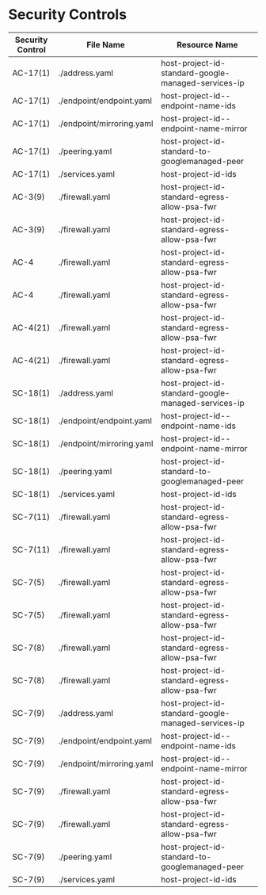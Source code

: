 # Security Controls

<!-- BEGINNING OF SECURITY CONTROLS LIST -->
|Security Control|File Name|Resource Name|
|---|---|---|
|AC-17(1)|./address.yaml|host-project-id-standard-google-managed-services-ip|
|AC-17(1)|./endpoint/endpoint.yaml|host-project-id--endpoint-name-ids|
|AC-17(1)|./endpoint/mirroring.yaml|host-project-id--endpoint-name-mirror|
|AC-17(1)|./peering.yaml|host-project-id-standard-to-googlemanaged-peer|
|AC-17(1)|./services.yaml|host-project-id-ids|
|AC-3(9)|./firewall.yaml|host-project-id-standard-egress-allow-psa-fwr|
|AC-3(9)|./firewall.yaml|host-project-id-standard-egress-allow-psa-fwr|
|AC-4|./firewall.yaml|host-project-id-standard-egress-allow-psa-fwr|
|AC-4|./firewall.yaml|host-project-id-standard-egress-allow-psa-fwr|
|AC-4(21)|./firewall.yaml|host-project-id-standard-egress-allow-psa-fwr|
|AC-4(21)|./firewall.yaml|host-project-id-standard-egress-allow-psa-fwr|
|SC-18(1)|./address.yaml|host-project-id-standard-google-managed-services-ip|
|SC-18(1)|./endpoint/endpoint.yaml|host-project-id--endpoint-name-ids|
|SC-18(1)|./endpoint/mirroring.yaml|host-project-id--endpoint-name-mirror|
|SC-18(1)|./peering.yaml|host-project-id-standard-to-googlemanaged-peer|
|SC-18(1)|./services.yaml|host-project-id-ids|
|SC-7(11)|./firewall.yaml|host-project-id-standard-egress-allow-psa-fwr|
|SC-7(11)|./firewall.yaml|host-project-id-standard-egress-allow-psa-fwr|
|SC-7(5)|./firewall.yaml|host-project-id-standard-egress-allow-psa-fwr|
|SC-7(5)|./firewall.yaml|host-project-id-standard-egress-allow-psa-fwr|
|SC-7(8)|./firewall.yaml|host-project-id-standard-egress-allow-psa-fwr|
|SC-7(8)|./firewall.yaml|host-project-id-standard-egress-allow-psa-fwr|
|SC-7(9)|./address.yaml|host-project-id-standard-google-managed-services-ip|
|SC-7(9)|./endpoint/endpoint.yaml|host-project-id--endpoint-name-ids|
|SC-7(9)|./endpoint/mirroring.yaml|host-project-id--endpoint-name-mirror|
|SC-7(9)|./firewall.yaml|host-project-id-standard-egress-allow-psa-fwr|
|SC-7(9)|./firewall.yaml|host-project-id-standard-egress-allow-psa-fwr|
|SC-7(9)|./peering.yaml|host-project-id-standard-to-googlemanaged-peer|
|SC-7(9)|./services.yaml|host-project-id-ids|

<!-- END OF SECURITY CONTROLS LIST -->

